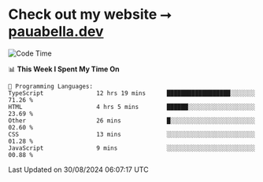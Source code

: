 # Check out my website ⭢ [pauabella.dev](https://pauabella.dev)

<!--START_SECTION:waka-->
![Code Time](http://img.shields.io/badge/Code%20Time-3%2C671%20hrs%2055%20mins-blue)

📊 **This Week I Spent My Time On** 

```text
💬 Programming Languages: 
TypeScript               12 hrs 19 mins      ██████████████████░░░░░░░   71.26 % 
HTML                     4 hrs 5 mins        ██████░░░░░░░░░░░░░░░░░░░   23.69 % 
Other                    26 mins             █░░░░░░░░░░░░░░░░░░░░░░░░   02.60 % 
CSS                      13 mins             ░░░░░░░░░░░░░░░░░░░░░░░░░   01.28 % 
JavaScript               9 mins              ░░░░░░░░░░░░░░░░░░░░░░░░░   00.88 % 
```


 Last Updated on 30/08/2024 06:07:17 UTC
<!--END_SECTION:waka-->

